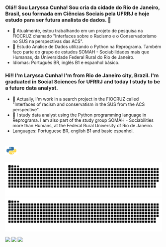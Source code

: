 ### Olá!! Sou Laryssa Cunha! Sou cria da cidade do Rio de Janeiro, Brasil, sou formada em Ciências Sociais pela UFRRJ e hoje estudo para ser futura analista de dados. 👋

- 🔭 Atualmente, estou trabalhando em um projeto de pesquisa na FIOCRUZ chamado "Interfaces sobre o Racismo e o Conservadorismo no SUS na perspectivas das ACS".
- 🌱 Estudo Análise de Dados utilizando o Python na Reprograma. Também faço parte do grupo de estudos SOMAH - Sociabilidades mais que Humanas, da Universidade Federal Rural do Rio de Janeiro.
- Idiomas: Português BR, inglês B1 e espanhol básico.

### Hi!! I'm Laryssa Cunha! I'm from Rio de Janeiro city, Brazil. I'm graduated in Social Sciences for UFRRJ and today I study to be a future data analyst.

- 🔭 Actually, I'm work in a search project in the FIOCRUZ called "Interfaces of racism and conservatism in the SUS from the ACS perspective".
- 🌱 I study data analyst using the Python programming language in Reprograma. I am also part of the study group SOMAH - Sociabilities more than Humans, at the Federal Rural University of Rio de Janeiro.
- Languages: Portuguese BR, english B1 and basic espanhol.

###

<div style="display: inline_block"><br>
  <img align="center" alt="Rafa-Python" height="30" width="40" src="https://raw.githubusercontent.com/devicons/devicon/master/icons/python/python-original.svg">
</div>

###

![github contribution grid snake animation](https://raw.githubusercontent.com/platane/platane/output/github-contribution-grid-snake-dark.svg#gh-dark-mode-only)![github contribution grid snake animation](https://raw.githubusercontent.com/platane/platane/output/github-contribution-grid-snake.svg#gh-light-mode-only)
   
<div> 
  <a href="https://instagram.com/lary.dscunha" target="_blank"><img src="https://img.shields.io/badge/-Instagram-%23E4405F?style=for-the-badge&logo=instagram&logoColor=white" target="_blank"></a>
  <a href = "mailto:laryssa.dasilvacunha@gmail.com"><img src="https://img.shields.io/badge/-Gmail-%23333?style=for-the-badge&logo=gmail&logoColor=red" target="_blank"></a>
  <a href="[https://www.linkedin.com/in/laryssa-cunha-56a301271/" target="_blank"><img src="https://img.shields.io/badge/-LinkedIn-%230077B5?style=for-the-badge&logo=linkedin&logoColor=white" target="_blank"></a> 
  
</div>
